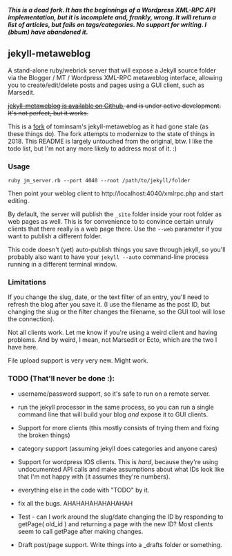 ***This is a dead fork.   It has the beginnings of a Wordpress XML-RPC API implementation, but it is incomplete and, frankly, wrong.  It will return a list of articles, but fails on tags/categories.  No support for writing.  I (bbum) have abandoned it.***


## jekyll-metaweblog

A stand-alone ruby/webrick server that will expose a Jekyll source folder via the Blogger / MT / Wordpress XML-RPC metaweblog interface, allowing you to create/edit/delete posts and pages using a GUI client, such as Marsedit.

~~[jekyll-metaweblog is available on Github](https://github.com/tominsam/jekyll-metaweblog), and is under active development. It's not perfect, but it works.~~

This is a [fork](https://github.com/bbum/jekyll-metaweblog) of tominsam's jekyll-metaweblog as it had gone stale (as these things do).   The fork attempts to modernize to the state of things in 2018.  This README is largely untouched from the original, btw.  I like the todo list, but I'm not any more likely to address most of it. :)

### Usage

    ruby jm_server.rb --port 4040 --root /path/to/jekyll/folder

Then point your weblog client to http://localhost:4040/xmlrpc.php and start editing.

By default, the server will publish the `_site` folder inside your root folder as web pages as well. This is for convenience to to convince certain unruly clients that there really is a web page there. Use the `--web` parameter if you want to publish a different folder.

This code doesn't (yet) auto-publish things you save through jekyll, so you'll probably also want to have your `jekyll --auto` command-line process running in a different terminal window.

### Limitations

If you change the slug, date, or the text filter of an entry, you'll need to refresh the blog after you save it. (I use the filename as the post ID, but changing the slug or the filter changes the filename, so the GUI tool will lose the connection).

Not all clients work. Let me know if you're using a weird client and having problems. And by weird, I mean, not Marsedit or Ecto, which are the two I have here.

File upload support is very very new. Might work.


### TODO (That'll never be done :):

* username/password support, so it's safe to run on a remote server.

* run the jekyll processor in the same process, so you can run a single command line that will build your blog _and_ expose it to GUI clients.

* Support for more clients (this mostly consists of trying them and fixing the broken things)

* category support (assuming jekyll does categories and anyone cares)

* Support for wordpress IOS clients. This is _hard_, because they're using undocumented API calls and make assumptions about what IDs look like that I'm not happy with (it assumes they're numbers).

* everything else in the code with "TODO" by it.

* fix all the bugs. AHAHAHAHAHAHAHAH

* Test - can I work around the slug/date changing the ID by responding to getPage( old_id ) and returning a page with the new ID? Most clients seem to call getPage after making changes.

* Draft post/page support. Write things into a _drafts folder or something.
